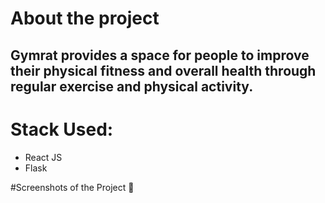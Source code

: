 # About the project

## Gymrat provides a space for people to improve their physical fitness and overall health through regular exercise and physical activity.

# Stack Used:
- React JS
- Flask

#Screenshots of the Project 📸

